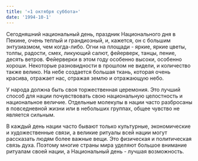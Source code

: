 ```yaml
---
title: '«1 октября суббота»'
date: '1994-10-1'
---
```


Сегодняшний национальный день, праздник Национального дня в Пекине, очень теплый и грандиозный, и, кажется, он с большим энтузиазмом, чем когда-либо. Огни на площади - яркие, яркие цветы, толпы, радости, смех, ликующий салют, фейерверк, танцы, пение, десять ветров. Фейерверки в этом году особенно высоки, особенно хороши. Некоторые разновидности в прошлом не видели, и количество также велико. На небе создается большая ткань, которая очень красива, отражает нас, отражая землю и отражающую небо.

У народа должна быть своя торжественная церемония. Это лучший способ для нации почувствовать свою национальную целостность и национальное величие. Отдельные молекулы в нации часто разбросаны в повседневной жизни или в небольших группах, общее чувство не является сильным.

В каждый день нации часто бывают только культурные, экономические и художественные связи, а великие ритуалы всей нации могут рассказать людям более важные вещи. Это физическая и политическая связь духа. Поэтому многие страны мира уделяют большое внимание ритуалам своей нации, а Национальный день - лучшая возможность.

